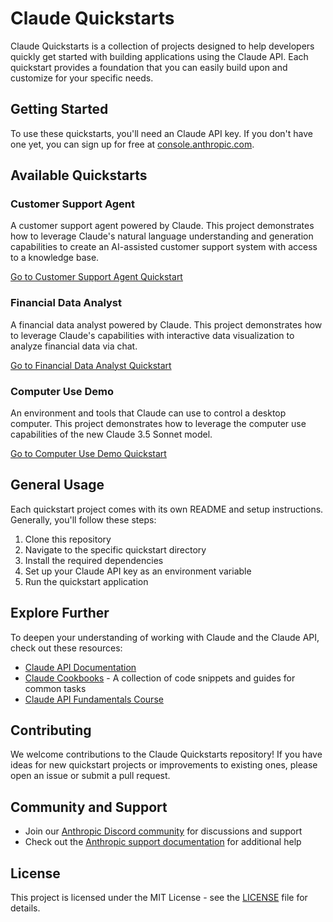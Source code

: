 # Claude Quickstarts

Claude Quickstarts is a collection of projects designed to help developers quickly get started with building  applications using the Claude API. Each quickstart provides a foundation that you can easily build upon and customize for your specific needs.

## Getting Started

To use these quickstarts, you'll need an Claude API key. If you don't have one yet, you can sign up for free at [console.anthropic.com](https://console.anthropic.com).

## Available Quickstarts

### Customer Support Agent

A customer support agent powered by Claude. This project demonstrates how to leverage Claude's natural language understanding and generation capabilities to create an AI-assisted customer support system with access to a knowledge base.

[Go to Customer Support Agent Quickstart](./customer-support-agent)

### Financial Data Analyst

A financial data analyst powered by Claude. This project demonstrates how to leverage Claude's capabilities with interactive data visualization to analyze financial data via chat.

[Go to Financial Data Analyst Quickstart](./financial-data-analyst)

### Computer Use Demo

An environment and tools that Claude can use to control a desktop computer. This project demonstrates how to leverage the computer use capabilities of the new Claude 3.5 Sonnet model.

[Go to Computer Use Demo Quickstart](./computer-use-demo)

## General Usage

Each quickstart project comes with its own README and setup instructions. Generally, you'll follow these steps:

1. Clone this repository
2. Navigate to the specific quickstart directory
3. Install the required dependencies
4. Set up your Claude API key as an environment variable
5. Run the quickstart application

## Explore Further

To deepen your understanding of working with Claude and the Claude API, check out these resources:

- [Claude API Documentation](https://docs.claude.com)
- [Claude Cookbooks](https://github.com/anthropics/claude-cookbooks) - A collection of code snippets and guides for common tasks
- [Claude API Fundamentals Course](https://github.com/anthropics/courses/tree/master/anthropic_api_fundamentals)

## Contributing

We welcome contributions to the Claude Quickstarts repository! If you have ideas for new quickstart projects or improvements to existing ones, please open an issue or submit a pull request.

## Community and Support

- Join our [Anthropic Discord community](https://www.anthropic.com/discord) for discussions and support
- Check out the [Anthropic support documentation](https://support.anthropic.com) for additional help

## License

This project is licensed under the MIT License - see the [LICENSE](LICENSE) file for details.
